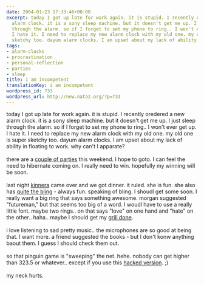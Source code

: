```yaml
---
date: 2004-01-23 17:33:46+00:00
excerpt: today I got up late for work again. it is stupid. I recently oredered a new
  alarm clock. it is a sony sleep machine. but it doesn't get me up. I just sleep
  through the alarm. so if I forget to set my phone to ring.. I won't ever get up.
  I hate it. I need to replace my new alarm clock with my old one. my old one is super
  sketchy too. dayum alarm clocks. I am upset about my lack of ability in flo...
tags:
- alarm-clocks
- procrastination
- personal-reflection
- parties
- sleep
title: i am incompetent
translationKey: i am incompetent
wordpress_id: 733
wordpress_url: http://new.nata2.org/?p=733
---
```


today I got up late for work again. it is stupid. I recently oredered a new alarm clock. it is a sony sleep machine. but it doesn't get me up. I just sleep through the alarm. so if I forget to set my phone to ring.. I won't ever get up. I hate it. I need to replace my new alarm clock with my old one. my old one is super sketchy too. dayum alarm clocks. I am upset about my lack of ability in floating to work. why can't I apparate?<br/><br/>there are a <a href="http://www.lumpen.com/buddy/yes.html">couple of parties</a> this weekend. I hope to goto. I can feel the need to hibernate coming on. I really need to win. hopefully my winning will be soon. <br/><br/>last night <a href="http://www.nata2.info/?path=pictures%2Fmisc%2Fphone_camera%2Fphotolog&amp;img=1074830443-t610(1).jpg">kinnera</a> came over and we got dinner. it ruled. she is fun. she also has <a href="http://www.nata2.info/?path=pictures%2Fmisc%2Fphone_camera%2Fphotolog&amp;img=1074831641-t610(1).jpg">quite the bling</a> - always fun. speaking of bling. I shoudl get some soon. I really want a big ring that says something awesome. morgan suggested "futureman," but that seems too big of a word. I woudl have to use a really little font. maybe two rings.. on that says "love" on one hand and "hate" on the other.. haha.. maybe I should get my <a href="http://www.mrbling.com/">grill done</a>.<br/><br/>i love listening to sad pretty music.. the microphones are so good at being that. I want more. a friend suggested the books - but I don't konw anything baout them. I guess I should check them out.<br/><br/>so that pinguin game is "sweeping" the net. hehe. nobody can get higher than 323.5 or whatever.. except if you use this <a href="http://www.szanalmas.hu/pingu/">hacked version</a>. ;)<br/><br/>my neck hurts.